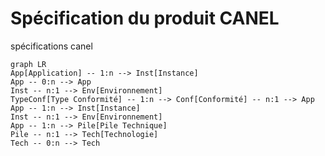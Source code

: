 # Spécification du produit CANEL
spécifications canel

```mermaid
graph LR
App[Application] -- 1:n --> Inst[Instance]
App -- 0:n --> App
Inst -- n:1 --> Env[Environnement]
TypeConf[Type Conformité] -- 1:n --> Conf[Conformité] -- n:1 --> App
App -- 1:n --> Inst[Instance]
Inst -- n:1 --> Env[Environnement]
App -- 1:n --> Pile[Pile Technique]
Pile -- n:1 --> Tech[Technologie]
Tech -- 0:n --> Tech
```
